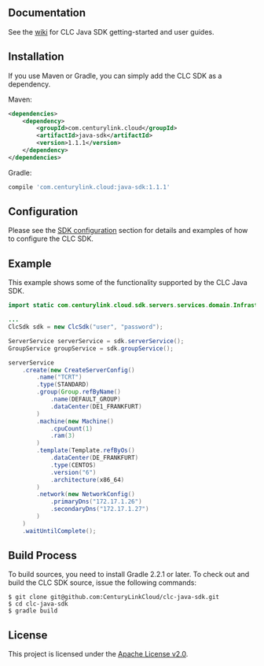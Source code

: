 
Documentation
-------------
See the [wiki](https://github.com/CenturyLinkCloud/clc-java-sdk/wiki) for CLC Java SDK getting-started and user guides.

Installation
------------

If you use Maven or Gradle, you can simply add the CLC SDK as a dependency.

Maven: 
```xml
<dependencies>
    <dependency>
        <groupId>com.centurylink.cloud</groupId>
        <artifactId>java-sdk</artifactId>
        <version>1.1.1</version>
    </dependency>
</dependencies>
```

Gradle:
```groovy
compile 'com.centurylink.cloud:java-sdk:1.1.1'
```

Configuration
-------------

Please see the [SDK configuration](https://github.com/CenturyLinkCloud/clc-java-sdk/wiki/2.11-SDK-configuration)
section for details and examples of how to configure the CLC SDK.

Example
-------
This example shows some of the functionality supported by the CLC Java SDK.

```java
import static com.centurylink.cloud.sdk.servers.services.domain.InfrastructureConfig.dataCenter;

...
ClcSdk sdk = new ClcSdk("user", "password");

ServerService serverService = sdk.serverService();
GroupService groupService = sdk.groupService();

serverService
    .create(new CreateServerConfig()
        .name("TCRT")
        .type(STANDARD)
        .group(Group.refByName()
            .name(DEFAULT_GROUP)
            .dataCenter(DE1_FRANKFURT)
        )
        .machine(new Machine()
            .cpuCount(1)
            .ram(3)
        )
        .template(Template.refByOs()
            .dataCenter(DE_FRANKFURT)
            .type(CENTOS)
            .version("6")
            .architecture(x86_64)
        )
        .network(new NetworkConfig()
            .primaryDns("172.17.1.26")
            .secondaryDns("172.17.1.27")
        )
    )
    .waitUntilComplete();
```

Build Process
---------------------
To build sources, you need to install Gradle 2.2.1 or later. To check out and build the CLC SDK source, issue the following commands:

```
$ git clone git@github.com:CenturyLinkCloud/clc-java-sdk.git
$ cd clc-java-sdk
$ gradle build
```


License
-------
This project is licensed under the [Apache License v2.0](http://www.apache.org/licenses/LICENSE-2.0.html).
